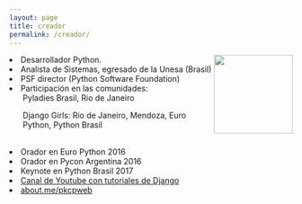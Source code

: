 ```yaml
---
layout: page
title: creador 
permalink: /creador/
---
```

<p> 
<img src="{{ site.baseurl }}/img/organizers/paola.jpg" height="140" width="140" align="right" >
<li>Desarrollador Python.</li>
<li>Analista de Sistemas, egresado de la Unesa (Brasil)</li>
<li>PSF director (Python Software Foundation)</li>

<li>Participación en las comunidades:
    <ul>Pyladies Brasil, Rio de Janeiro</ul>
    <ul>Django Girls: Rio de Janeiro, Mendoza, Euro Python, Python Brasil</ul>
</li>

<br>
<li>Orador en Euro Python 2016</li>
<li>Orador en Pycon Argentina 2016</li>
<li>Keynote en Python Brasil 2017</li>


<li><a href="https://www.youtube.com/pkpacheco">Canal de Youtube con tutoriales de Django</a></li>
<li><a href="about.me/pkcpweb">about.me/pkcpweb</a></li>
</p>
